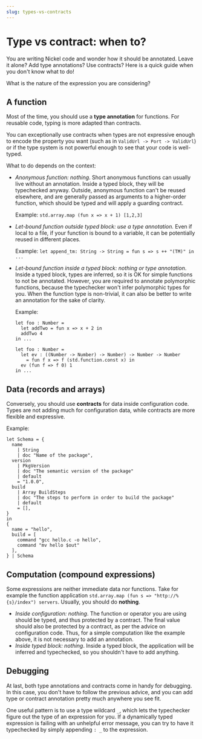 ```yaml
---
slug: types-vs-contracts
---
```


# Type vs contract: when to?

You are writing Nickel code and wonder how it should be annotated. Leave it
alone? Add type annotations? Use contracts? Here is a quick guide when you don't
know what to do!

What is the nature of the expression you are considering?

## A function

Most of the time, you should use a **type annotation** for functions. For
reusable code, typing is more adapted than contracts.

You can exceptionally use contracts when types are not expressive enough to
encode the property you want (such as in `ValidUrl -> Port -> ValidUrl`) or if
the type system is not powerful enough to see that your code is well-typed.

What to do depends on the context:

- *Anonymous function: nothing*. Short anonymous functions can
    usually live without an annotation. Inside a typed block, they will be
    typechecked anyway. Outside, anonymous function can't be reused elsewhere,
    and are generally passed as arguments to a higher-order function, which
    should be typed and will apply a guarding contract.

    Example: `std.array.map (fun x => x + 1) [1,2,3]`

- *Let-bound function outside typed block: use a type annotation.* Even if
    local to a file, if your function is bound to a variable, it can be
    potentially reused in different places.

    Example: `let append_tm: String -> String = fun s => s ++ "(TM)" in ...`

- *Let-bound function inside a typed block: nothing or type annotation*. Inside
    a typed block, types are inferred, so it is OK for simple functions to not
    be annotated. However, you are required to annotate polymorphic functions,
    because the typechecker won't infer polymorphic types for you. When the
    function type is non-trivial, it can also be better to write an annotation
    for the sake of clarity.

    Example:

    ```nickel
    let foo : Number =
      let addTwo = fun x => x + 2 in
      addTwo 4
    in ...

    let foo : Number =
      let ev : ((Number -> Number) -> Number) -> Number -> Number
        = fun f x => f (std.function.const x) in
      ev (fun f => f 0) 1
    in ...
    ```

## Data (records and arrays)

Conversely, you should use **contracts** for data inside configuration code.
Types are not adding much for configuration data, while contracts are more
flexible and expressive.

Example:

```nickel
let Schema = {
  name
    | String
    | doc "Name of the package",
  version
    | PkgVersion
    | doc "The semantic version of the package"
    | default
    = "1.0.0",
  build
    | Array BuildSteps
    | doc "The steps to perform in order to build the package"
    | default
    = [],
}
in
{
  name = "hello",
  build = [
    command "gcc hello.c -o hello",
    command "mv hello $out"
  ],
} | Schema
```

## Computation (compound expressions)

Some expressions are neither immediate data nor functions. Take for example the
function application `std.array.map (fun s => "http://%{s}/index") servers`.
Usually, you should do **nothing**.

- *Inside configuration: nothing*. The function or operator you are using should
  be typed, and thus protected by a contract. The final value should also be
  protected by a contract, as per the advice on configuration code. Thus, for a
  simple computation like the example above, it is not necessary to add an
  annotation.
- *Inside typed block: nothing*. Inside a typed block, the application will be
  inferred and typechecked, so you shouldn't have to add anything.

## Debugging

At last, both type annotations and contracts come in handy for debugging. In
this case, you don't have to follow the previous advice, and you can add type
or contract annotation pretty much anywhere you see fit.

One useful pattern is to use a type wildcard `_`, which lets the typechecker
figure out the type of an expression for you. If a dynamically typed expression
is failing with an unhelpful error message, you can try to have it typechecked
by simply appending `: _` to the expression.
